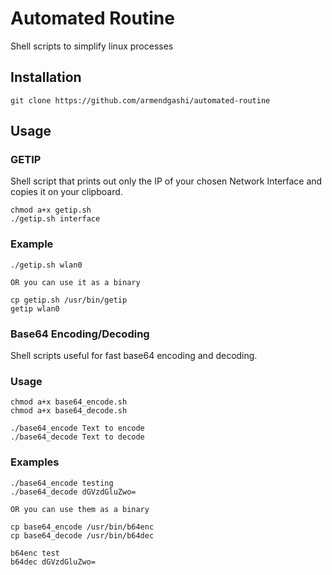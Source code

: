 # Automated Routine

Shell scripts to simplify linux processes

## Installation

```
git clone https://github.com/armendgashi/automated-routine
```

## Usage

### GETIP

Shell script that prints out only the IP of your chosen Network Interface and copies it on your clipboard.

```
chmod a+x getip.sh
./getip.sh interface
```

### Example

```
./getip.sh wlan0

OR you can use it as a binary

cp getip.sh /usr/bin/getip
getip wlan0
```

### Base64 Encoding/Decoding

Shell scripts useful for fast base64 encoding and decoding.

### Usage

```
chmod a+x base64_encode.sh
chmod a+x base64_decode.sh

./base64_encode Text to encode
./base64_decode Text to decode
```

### Examples

```
./base64_encode testing
./base64_decode dGVzdGluZwo=

OR you can use them as a binary

cp base64_encode /usr/bin/b64enc
cp base64_decode /usr/bin/b64dec

b64enc test
b64dec dGVzdGluZwo=
```
